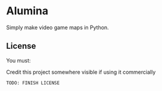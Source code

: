 # Alumina

Simply make video game maps in Python.

## License

You must:

Credit this project somewhere visible if using it commercially

`TODO: FINISH LICENSE`